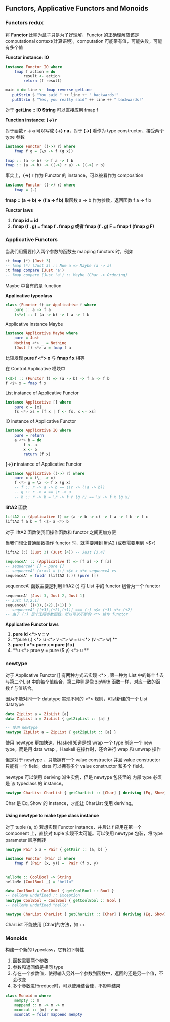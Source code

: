 ## Functors, Applicative Functors and Monoids

### Functors redux

将 **Functor** 比喻为盒子只是为了好理解，Functor 的正确理解应该是 computational context(计算语境)，computation 可能带有值，可能失败，可能有多个值

**Functor instance:  IO**

```haskell
instance Functor IO where
	fmap f action = do
		result <- action
		return (f result)

main = do line <- fmap reverse getLine  
   putStrLn $ "You said " ++ line ++ " backwards!"  
   putStrLn $ "Yes, you really said" ++ line ++ " backwards!"  
```

对于 **getLine :: IO String** 可以直接应用 fmap f

**Function instance: (->) r**

对于函数 **r -> a** 可以写成 **(->) r a**，对于 **(->)** 看作为 type constructor，接受两个 type 参数

```haskell
instance Functor ((->) r) where
	fmap f g = (\x -> f (g x))

fmap :: (a -> b) -> f a -> f b
fmap :: (a -> b) -> ((->) r a) -> ((->) r b)
```

事实上，**(->) r** 作为 Functor 的 instance，可以被看作为 composition

```haskell
instance Functor ((->) r) where
	fmap = (.)
```

**fmap :: (a -> b) -> (f a -> f b)** 取函数 a -> b 作为参数，返回函数 f a -> f b

**Functor laws**

1. **fmap id = id**
2. **fmap (f . g) = fmap f . fmap g  或者  fmap (f . g) F = fmap f (fmap g F)**

### Applicative Functors

当我们用需要传入两个参数的函数去 mapping functors 时，例如

```haskell
:t fmap (*) (Just 3) 
-- fmap (*) (Just 3) :: Num a => Maybe (a -> a)
:t fmap compare (Just 'a')  
-- fmap compare (Just 'a') :: Maybe (Char -> Ordering) 
```

Maybe 中含有的是 function

**Applicative typeclass**

```haskell
class (Functor f) => Applicative f where
	pure :: a -> f a
	(<*>) :: f (a -> b) -> f a -> f b
```

Applicative instance Maybe

```haskell
instance Applicative Maybe where
	pure = Just
	Nothing <*> _ = Nothing
	(Just f) <*> a = fmap f a
```

比较发现 **pure f  <*>  x** 与 **fmap f x** 相等 

在 Control.Applicative 模块中

```haskell
(<$>) :: (Functor f) => (a -> b) -> f a -> f b
f <$> x = fmap f x
```

List instance of Applicative Functor

```haskell
instance Applicative [] where
	pure x = [x]
	fs <*> xs = [f x | f <- fs, x <- xs]
```

IO instance of Applicative Functor

```haskell
instance Applicative IO where
	pure = return
	a <*> b = do
		f <- a
		x <- b
		return (f x)
```

**(->) r**  instance  of  Applicative  Functor

```haskell
instance Applicative ((->) r) where
	pure x = (\_ -> x)
	f <*> g = \x -> f x (g x)
	-- f :: r -> a -> b == (\r -> (\a -> b))
	-- g :: r -> a == \r -> a
	-- h :: r -> b = \r -> f r (g r) == \x -> f x (g x)
```

**liftA2** 函数

```haskell
liftA2 :: (Applicative f) => (a -> b -> c) -> f a -> f b -> f c
liftA2 f a b = f <$> a <*> b
```

对于  liftA2  函数使我们操作函数和  functor  之间更加方便

当我们想让普通函数操作 functor 时，就需要用到  liftA2 (或者需要用到  <$>)

```haskell
liftA2 (:) (Just 3) (Just [4]) -- Just [3,4]
```

```haskell
sequenceA' :: (Applicative f) => [f a] -> f [a]
-- sequenceA' [] = pure []
-- sequenceA' (x:xs) = (:) <$> x <*> sequenceA xs
sequenceA' = foldr (liftA2 (:)) (pure [])
```

sequenceA' 函数主要是利用 liftA2 (:) 将 List 中的 functor 组合为一个 functor

```haskell
sequenceA' [Just 3, Just 2, Just 1]  
-- Just [3,2,1]
sequenceA' [(+3),(+2),(+1)] 3
-- sequenceA' [(+3),(+2),(+1)] === (:) <$> (+3) <*> (+2)
-- 由于 (:) 是个无限参数函数，所以可以不断的 <*> 操作 functor
```

**Applicative Functor laws**

1. **pure id <*>  v = v**
2. **pure (.) <\*>  u  <\*> v <*> w  = u <\*>  (v  <\*>  w) **
3. **pure  f  <\*>  pure x =  pure (f  x)**
4. **u <\*>  prue y  =  pure ($  y)  <\*> u **

### newtype

对于 Applicative Functor [] 有两种方式去实现  <*> , 第一种为 List 中的每个 f 去与第二个List 中的每个值结合，第二种则是像 zipWith 函数一样，对应一致的函数 f 与值结合。

因为不能对同一个 datatype 实现不同的 <*> 规则，可以新建的一个 List datatype

```haskell
data ZipList a = ZipList [a]
data ZipList a = ZipList { getZipList :: [a] }

-- 使用 newtype
newtype ZipList a = ZipList { getZipList :: [a] }
```

使用 newtype 更加快速，Haskell 知道是想 wrap 一个 type 创造一个 new type。而是用 data wrap ，Haskell 在操作时，还会进行 wrap 和 unwrap 操作

但是对于 newtype ，只能拥有一个 value constructor 并且 value constructor 只能有一个 field。data 可以拥有多个 value constructor 和多个 field。

newtype 可以使用 deriving 派生实例，但是 newtype 包装里的 内部 type 必须是 该 typeclass 的 instance。

```haskell
newtype CharList CharList { getCharList :: [Char] } deriving (Eq, Show)
```

Char 是 Eq, Show 的 instance，才能让 CharList 使用 deriving。

#### Using newtype to make type class instance

对于 tuple (a, b) 若想实现 Functor instance，并且让 f 应用在第一个 component 上，直接对 tuple 实现不太可能。可以使用 newtype 包装，将 type parameter 顺序倒转

```haskell
newtype Pair b a = Pair { getPair :: (a, b) }

instance Functor (Pair c) where
	fmap f (Pair (x, y)) =  Pair (f x, y)


helloMe :: CoolBool -> String
helloMe (CoolBool _) = "hello"

data CoolBool = CoolBool { getCoolBool :: Bool }
-- helloMe undefined :: Exception
newtype CoolBool = CoolBool { getCoolBool :: Bool }
-- helloMe undefined "hello"
```

```haskell
newtype CharList CharList { getCharList :: [Char] } deriving (Eq, Show)
```

CharList 不能使用 [Char]的方法，如 ++

### Monoids

构建一个新的 typeclass，它有如下特性

1. 函数需要两个参数
2. 参数和返回值是相同 type
3. 存在一个参数值，使得输入另外一个参数到函数中，返回的还是另一个值，不会改变
4. 多个参数进行reduce时，可以使用结合律，不影响结果

```haskell
class Monoid m where
	mempty :: m
	mappend :: m -> m -> m
	mconcat :: [m] -> m
	mconcat = foldr mappend mempty
```









